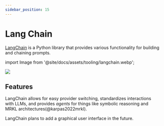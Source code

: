 ```yaml
---
sidebar_position: 15
---
```


# Lang Chain

[LangChain](https://github.com/hwchase17/langchain/) is a Python library
that provides various functionality for building and chaining prompts.

import Image from '@site/docs/assets/tooling/langchain.webp';

<div style={{textAlign: 'center'}}>
  <img src={Image} style={{width: "750px"}} />
</div>

## Features

LangChain allows for easy provider switching, standardizes interactions with LLMs,
and provides _agents_ for things like symbolic reasoning and MRKL architectures(@karpas2022mrkl).

LangChain plans to add a graphical user interface in the future.
